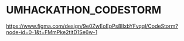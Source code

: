 # UMHACKATHON_CODESTORM

https://www.figma.com/design/9e0ZwEoEpPs8IIxbYFvqql/CodeStorm?node-id=0-1&t=FMmPke2titD1Se6w-1
